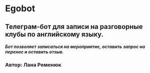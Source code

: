 # Egobot

## Телеграм-бот для записи на разговорные клубы по английскому языку.

##### Бот позволяет записаться на мероприятие, оставить запрос на перенос и оставить отзыв.

### Автор: Лана Ременюк
